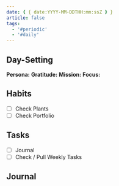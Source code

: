 ```yaml
---
date: { { date:YYYY-MM-DDTHH:mm:ssZ } }
article: false
tags:
  - '#periodic'
  - '#daily'
---
```


## Day-Setting

**Persona:**
**Gratitude:**
**Mission:**
**Focus:**

## Habits

- [ ] Check Plants
- [ ] Check Portfolio

## Tasks

- [ ] Journal
- [ ] Check / Pull Weekly Tasks

## Journal
